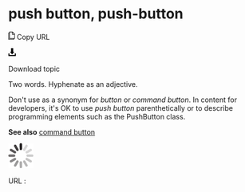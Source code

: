 # push button, push-button

![Copy URL](media/push-button/Copy.png)
Copy URL

![Download](media/push-button/Download.png)

Download topic

Two words. Hyphenate as an adjective.

Don't use as a synonym for *button* or *command button*. In content for developers, it's OK to use *push button* parenthetically or to describe programming elements such as the PushButton class. 

**See also** [command button](https://worldready.cloudapp.net/Styleguide/Read?id=2700&topicid=33560)

![In progress](media/push-button/activity-large.gif)

URL :
